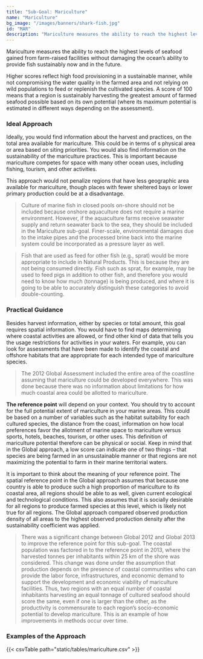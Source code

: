 ```yaml
---
title: "Sub-Goal: Mariculture"
name: "Mariculture"
bg_image: "/images/banners/shark-fish.jpg"
id: "MAR"
description: "Mariculture measures the ability to reach the highest levels of seafood gained from farm-raised facilities without damaging the ocean’s ability to provide fish sustainably now and in the future."
---
```


Mariculture measures the ability to reach the highest levels of seafood gained from farm-raised facilities without damaging the ocean’s ability to provide fish sustainably now and in the future.

Higher scores reflect high food provisioning in a sustainable manner, while not compromising the water quality in the farmed area and not relying on wild populations to feed or replenish the cultivated species. A score of 100 means that a region is sustainably harvesting the greatest amount of farmed seafood possible based on its own potential (where its maximum potential is estimated in different ways depending on the assessment).

### Ideal Approach

Ideally, you would find information about the harvest and practices, on the total area available for mariculture. This could be in terms of s physical area or area based on siting priorities. You would also find information on the sustainability of the mariculture practices. This is important because mariculture competes for space with many other ocean uses, including fishing, tourism, and other activities.

This approach would not penalize regions that have less geographic area available for mariculture, though places with fewer sheltered bays or lower primary production could be at a disadvantage.

> Culture of marine fish in closed pools on-shore should not be included because onshore aquaculture does not require a marine environment. However, if the aquaculture farms receive seawater supply and return seawater back to the sea, they should be included in the Mariculture sub-goal. Finer-scale, environmental damages due to the intake pipes and the processed brine back into the marine system could be incorporated as a pressure layer as well.

> Fish that are used as feed for other fish (e.g., sprat) would be more appropriate to include in Natural Products. This is because they are not being consumed directly. Fish such as sprat, for example, may be used to feed pigs in addition to other fish, and therefore you would need to know how much (tonnage) is being produced, and where it is going to be able to accurately distinguish these categories to avoid double-counting.

### Practical Guidance

Besides harvest information, either by species or total amount, this goal requires spatial information. You would have to find maps determining where coastal activities are allowed, or find other kind of data that tells you the usage restrictions for activities in your waters. For example, you can look for assessments that have been made to identify the coastal and offshore habitats that are appropriate for each intended type of mariculture species.

> The 2012 Global Assessment included the entire area of the coastline assuming that mariculture could be developed everywhere. This was done because there was no information about limitations for how much coastal area could be allotted to mariculture.

**The reference point** will depend on your context. You should try to account for the full potential extent of mariculture in your marine areas. This could be based on a number of variables such as the habitat suitability for each cultured species, the distance from the coast, information on how local preferences favor the allotment of marine space to mariculture versus sports, hotels, beaches, tourism, or other uses. This definition of mariculture potential therefore can be physical or social. Keep in mind that in the Global approach, a low score can indicate one of two things – that species are being farmed in an unsustainable manner or that regions are not maximizing the potential to farm in their marine territorial waters.

It is important to think about the meaning of your reference point. The spatial reference point in the Global approach assumes that because one country is able to produce such a high proportion of mariculture to its coastal area, all regions should be able to as well, given current ecological and technological conditions. This also assumes that it is socially desirable for all regions to produce farmed species at this level, which is likely not true for all regions. The Global approach compared observed production density of all areas to the highest observed production density after the sustainability coefficient was applied.

> There was a significant change between Global 2012 and Global 2013 to improve the reference point for this sub-goal. The coastal population was factored in to the reference point in 2013, where the harvested tonnes per inhabitants within 25 km of the shore was considered. This change was done under the assumption that production depends on the presence of coastal communities who can provide the labor force, infrastructures, and economic demand to support the development and economic viability of mariculture facilities. Thus, two regions with an equal number of coastal inhabitants harvesting an equal tonnage of cultured seafood should score the same, even if one is larger than the other, as the productivity is commensurate to each region’s socio-economic potential to develop mariculture. This is an example of how improvements in methods occur over time.

### Examples of the Approach
{{< csvTable path="static/tables/mariculture.csv" >}}

